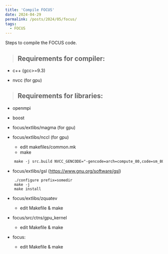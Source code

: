 ```yaml
---
title: 'Compile FOCUS'
date: 2024-04-29
permalink: /posts/2024/05/focus/
tags:
  - FOCUS
---
```


Steps to compile the FOCUS code.

> ## Requirements for compiler:

- c++ (gcc>=9.3)

- nvcc (for gpu)

> ## Requirements for libraries:

- openmpi

- boost

- focus/extlibs/magma (for gpu)
    
- focus/extlibs/nccl (for gpu)
    - edit makefiles/common.mk
    - make
```html
    make -j src.build NVCC_GENCODE="-gencode=arch=compute_80,code=sm_80"
```

- focus/extlibs/gsl (https://www.gnu.org/software/gsl)
```
    ./configure prefix=somedir
    make -j
    make install
```

- focus/extlibs/zquatev
    - edit Makefile & make

- focus/src/ctns/gpu_kernel
    - edit Makefile & make

- focus:
    - edit Makefile & make

